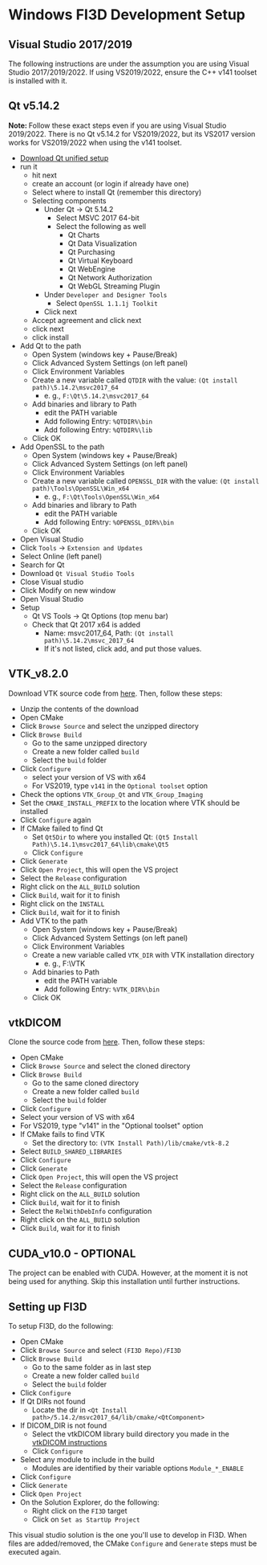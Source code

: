# Windows FI3D Development Setup

## Visual Studio 2017/2019

The following instructions are under the assumption you are using Visual Studio 2017/2019/2022. If using VS2019/2022, ensure the C++ v141 toolset is installed with it.

## Qt v5.14.2

<b>Note: </b>Follow these exact steps even if you are using Visual Studio 2019/2022. There is no Qt v5.14.2 for VS2019/2022, but its VS2017 version works for VS2019/2022 when using the v141 toolset.

* [Download Qt unified setup](https://www.qt.io/download)
* run it
  * hit next
  * create an account (or login if already have one)
  * Select where to install Qt (remember this directory)
  * Selecting components
    * Under Qt -> Qt 5.14.2
      * Select MSVC 2017 64-bit
      * Select the following as well
        * Qt Charts
        * Qt Data Visualization
        * Qt Purchasing
        * Qt Virtual Keyboard
        * Qt WebEngine
        * Qt Network Authorization
        * Qt WebGL Streaming Plugin
    * Under `Developer and Designer Tools`
      * Select `OpenSSL 1.1.1j Toolkit`
    * Click next
  * Accept agreement and click next
  * click next
  * click install
* Add Qt to the path
  * Open System (windows key + Pause/Break)
  * Click Advanced System Settings (on left panel)
  * Click Environment Variables
  * Create a new variable called `QTDIR` with the value: `(Qt install path)\5.14.2\msvc2017_64`
    * e. g., `F:\Qt\5.14.2\msvc2017_64`
  * Add binaries and library to Path
    * edit the PATH variable
    * Add following Entry: `%QTDIR%\bin`
    * Add following Entry: `%QTDIR%\lib`
  * Click OK
* Add OpenSSL to the path
  * Open System (windows key + Pause/Break)
  * Click Advanced System Settings (on left panel)
  * Click Environment Variables
  * Create a new variable called `OPENSSL_DIR` with the value: `(Qt install path)\Tools\OpenSSL\Win_x64`
    * e. g., `F:\Qt\Tools\OpenSSL\Win_x64`
  * Add binaries and library to Path
    * edit the PATH variable
    * Add following Entry: `%OPENSSL_DIR%\bin`
  * Click OK
* Open Visual Studio
* Click `Tools` -> `Extension and Updates`
* Select Online (left panel)
* Search for Qt
* Download `Qt Visual Studio Tools`
* Close Visual studio
* Click Modify on new window
* Open Visual Studio
* Setup
  * Qt VS Tools -> Qt Options (top menu bar)
  * Check that Qt 2017 x64 is added
    * Name: msvc2017_64, Path: `(Qt install path)\5.14.2\msvc_2017_64`
    * If it's not listed, click add, and put those values.

## VTK_v8.2.0

Download VTK source code from [here](https://www.vtk.org/download/). Then, follow these steps:

* Unzip the contents of the download
* Open CMake
* Click `Browse Source` and select the unzipped directory
* Click `Browse Build`
  * Go to the same unzipped directory
  * Create a new folder called `build`
  * Select the `build` folder
* Click `Configure`
  * select your version of VS with x64
  * For VS2019, type `v141` in the `Optional toolset` option
* Check the options `VTK_Group_Qt` and `VTK_Group_Imaging`
* Set the `CMAKE_INSTALL_PREFIX` to the location where VTK should be installed
* Click `Configure` again
* If CMake failed to find Qt
  * Set `Qt5Dir` to where you installed Qt: `(Qt5 Install Path)\5.14.1\msvc2017_64\lib\cmake\Qt5`
  * Click `Configure`
* Click `Generate`
* Click `Open Project`, this will open the VS project
* Select the `Release` configuration
* Right click on the `ALL_BUILD` solution
* Click `Build`, wait for it to finish
* Right click on the `INSTALL`
* Click `Build`, wait for it to finish
* Add VTK to the path
  * Open System (windows key + Pause/Break)
  * Click Advanced System Settings (on left panel)
  * Click Environment Variables
  * Create a new variable called `VTK_DIR` with VTK installation directory
    * e. g., F:\VTK
  * Add binaries to Path
    * edit the PATH variable
    * Add following Entry: `%VTK_DIR%\bin`
  * Click OK

## vtkDICOM

Clone the source code from [here](https://github.com/dgobbi/vtk-dicom). Then, follow these steps:

* Open CMake
* Click `Browse Source` and select the cloned directory
* Click `Browse Build`
  * Go to the same cloned directory
  * Create a new folder called `build`
  * Select the `build` folder
* Click `Configure`
* Select your version of VS with x64
* For VS2019, type "v141" in the "Optional toolset" option
* If CMake fails to find VTK
  * Set the directory to: `(VTK Install Path)/lib/cmake/vtk-8.2`
* Select `BUILD_SHARED_LIBRARIES`
* Click `Configure`
* Click `Generate`
* Click `Open Project`, this will open the VS project
* Select the `Release` configuration
* Right click on the `ALL_BUILD` solution
* Click `Build`, wait for it to finish
* Select the `RelWithDebInfo` configuration
* Right click on the `ALL_BUILD` solution
* Click `Build`, wait for it to finish

## CUDA_v10.0 - OPTIONAL

The project can be enabled with CUDA. However, at the moment it is not being used for anything. Skip this installation until further instructions.

## Setting up FI3D

To setup FI3D, do the following:

* Open CMake
* Click `Browse Source` and select `(FI3D Repo)/FI3D`
* Click `Browse Build`
  * Go to the same folder as in last step
  * Create a new folder called `build`
  * Select the `build` folder
* Click `Configure`
* If Qt DIRs not found
  * Locate the dir in `<Qt Install path>/5.14.2/msvc2017_64/lib/cmake/<QtComponent>`
* If DICOM_DIR is not found
  * Select the vtkDICOM library build directory you made in the [vtkDICOM instructions](#vtkDICOM_Dec23-2018)
  * Click `Configure`
* Select any module to include in the build
  * Modules are identified by their variable options `Module_*_ENABLE`
* Click `Configure`
* Click `Generate`
* Click `Open Project`
* On the Solution Explorer, do the following:
  * Right click on the `FI3D` target
  * Click on `Set as StartUp Project`

This visual studio solution is the one you'll use to develop in FI3D. When files are added/removed, the CMake `Configure` and `Generate` steps must be executed again.
